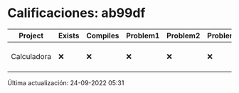 # Calificaciones: ab99df
|Project|Exists|Compiles|Problem1|Problem2|Problem3|Extra|CommitHash|CommitDate|CheckDate|Comments|DueDate|Grade|
|-|-|-|-|-|-|-|-|-|-|-|-|-|
|Calculadora|❌|❌|❌|❌|❌|❌|NA|NA|24-09-2022 05:31:38|No se encontró el archivo en PracticasCompuI/Calculadora/Calculadora.cpp|28-09-2022 21:00:00|5|

Última actualización: 24-09-2022 05:31